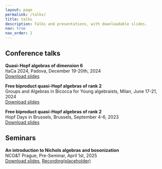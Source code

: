 ```yaml
---
layout: page
permalink: /talks/
title: talks
description: Talks and presentations, with downloadable slides.
nav: true
nav_order: 2
---
```


<h2>Conference talks</h2>

**Quasi-Hopf algebras of dimension 6** \
ItaCa 2024, Padova, December 19-20th, 2024 \
[Download slides](https://github.com/matteo-misurati/matteo-misurati.github.io/blob/main/assets/pdf/slides_itaca24.pdf?raw=true)

**Free biproduct quasi-Hopf algebras of rank 2** \
Groups and Algebras in Bicocca for Young algebraists, Milan, June 17-21, 2024 \
[Download slides](https://github.com/matteo-misurati/matteo-misurati.github.io/blob/main/assets/pdf/slides_gaby24.pdf?raw=true)

**Free biproduct quasi-Hopf algebras of rank 2** \
Hopf Days in Brussels, Brussels, September 4-6, 2023 \
[Download slides](https://github.com/matteo-misurati/matteo-misurati.github.io/blob/main/assets/pdf/slides__hopf_days_in_brussels23.pdf?raw=true)



<h2>Seminars</h2>

**An introduction to Nichols algebras and bosonization** \
NCG&T Prague, Pre-Seminar, April 1st, 2025 \
[Download slides](https://github.com/matteo-misurati/matteo-misurati.github.io/blob/main/assets/pdf/slides__nichols25.pdf?raw=true), [Recording(placeholder)](https://youtu.be/dQw4w9WgXcQ?si=Fh2lkiz-CaMRd95x)
